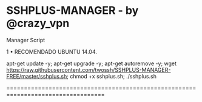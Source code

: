 ﻿# SSHPLUS-MANAGER - by @crazy_vpn

Manager Script

1 • RECOMENDADO UBUNTU 14.04.

apt-get update -y; apt-get upgrade -y; apt-get autoremove -y; wget https://raw.githubusercontent.com/twossh/SSHPLUS-MANAGER-FREE/master/sshplus.sh; chmod +x sshplus.sh; ./sshplus.sh

==================================================================================
